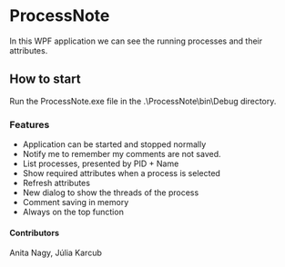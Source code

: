 # ProcessNote

In this WPF application we can see the running processes and their attributes. 

## How to start

Run the ProcessNote.exe file in the .\ProcessNote\bin\Debug directory.

### Features

* Application can be started and stopped normally
* Notify me to remember my comments are not saved.
* List processes, presented by PID + Name
* Show required attributes when a process is selected
* Refresh attributes
* New dialog to show the threads of the process
* Comment saving in memory
* Always on the top function

#### Contributors

Anita Nagy, Júlia Karcub
